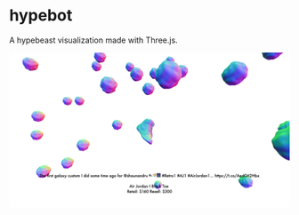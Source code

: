 # hypebot

A hypebeast visualization made with Three.js.


<img src = 'https://github.com/jimmyadg/hypebot/blob/master/asset/img/img1.png' width = '1000'>
